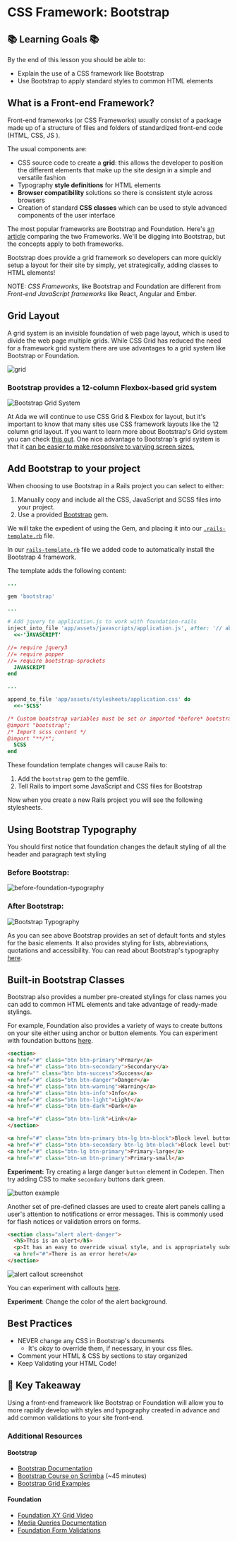 # CSS Framework: Bootstrap

## 📚 Learning Goals 📚
By the end of this lesson you should be able to:
- Explain the use of a CSS framework like Bootstrap
- Use Bootstrap to apply standard styles to common HTML elements

## What is a Front-end Framework?

Front-end frameworks (or CSS Frameworks) usually consist of a package made up of a structure of files and folders of standardized front-end code (HTML, CSS, JS ).

The usual components are:

- CSS source code to create a **grid**: this allows the developer to position the different elements that make up the site design in a simple and versatile fashion
- Typography **style definitions** for HTML elements
- **Browser compatibility** solutions so there is consistent style across browsers
- Creation of standard **CSS classes** which can be used to style advanced components of the user interface

The most popular frameworks are Bootstrap and Foundation. Here's [an article](https://www.upwork.com/hiring/development/bootstrap-vs-foundation-which-framework-is-right-for-you/) comparing the two Frameworks. We'll be digging into Bootstrap, but the concepts apply to both frameworks.

Bootstrap does provide a grid framework so developers can more quickly setup a layout for their site by simply, yet strategically, adding classes to HTML elements!

NOTE: _CSS Frameworks_, like Bootstrap and Foundation are different from _Front-end JavaScript frameworks_ like React, Angular and Ember.

## Grid Layout
A grid system is an invisible foundation of web page layout, which is used to divide the web page multiple grids.  While CSS Grid has reduced the need for a framework grid system there are use advantages to a grid system like Bootstrap or Foundation.

![grid](imgs/7_Grid1-530x265.jpg)

### Bootstrap provides a 12-column Flexbox-based grid system
![Bootstrap Grid System](imgs/bootstrap-grid.jpg)

At Ada we will continue to use CSS Grid & Flexbox for layout, but it's important to know that many sites use CSS framework layouts like the 12 column grid layout.  If you want to learn more about Bootstrap's Grid system you can check [this out](http://getbootstrap.com/docs/4.1/layout/grid/).  One nice advantage to Bootstrap's grid system is that it [can be easier to make responsive to varying screen sizes.](https://getbootstrap.com/docs/4.1/layout/grid/#responsive-classes)

## Add Bootstrap to your project

 When choosing to use Bootstrap in a Rails project you can select to either:
 1.  Manually copy and include all the CSS, JavaScript and SCSS files into your project.
 2. Use a provided [Bootstrap](https://github.com/twbs/bootstrap-rubygem) gem.

We will take the expedient of using the Gem, and placing it into our [`.rails-template.rb`](https://github.com/Ada-Developers-Academy/textbook-curriculum/blob/master/09-intermediate-rails/reference/.rails-template.rb) file.

In our [`rails-template.rb`](https://github.com/Ada-Developers-Academy/textbook-curriculum/blob/master/09-intermediate-rails/reference/.rails-template.rb) file we added code to automatically install the Bootstrap 4 framework.

The template adds the following content:

```ruby
...

gem 'bootstrap'

...

# Add jquery to application.js to work with foundation-rails
inject_into_file 'app/assets/javascripts/application.js', after: '// about supported directives.' do
  <<-'JAVASCRIPT'

//= require jquery3
//= require popper
//= require bootstrap-sprockets
  JAVASCRIPT
end

...

append_to_file 'app/assets/stylesheets/application.css' do
  <<-'SCSS'

/* Custom bootstrap variables must be set or imported *before* bootstrap. */
@import "bootstrap";
/* Import scss content */
@import "**/*";
  SCSS
end
```

These foundation template changes will cause Rails to:
1. Add the `bootstrap` gem to the gemfile.
2. Tell Rails to import some JavaScript and CSS files for Bootstrap

Now when you create a new Rails project you will see the following stylesheets.

## Using Bootstrap Typography

You should first notice that foundation changes the default styling of all the header and paragraph text styling

### Before Bootstrap:
![before-foundation-typography](imgs/before-foundation.png)

### After Bootstrap:
![Bootstrap Typography](imgs/bootstrap-typography.png)


As you can see above Bootstrap provides an set of default fonts and styles for the basic elements.  It also provides styling for lists, abbreviations, quotations and accessibility.  You can read about Bootstrap's typography [here](http://getbootstrap.com/docs/4.1/content/typography/).

## Built-in Bootstrap Classes

Bootstrap also provides a number pre-created stylings for class names you can add to common HTML elements and take advantage of ready-made stylings.

For example, Foundation also provides a variety of ways to create buttons on your site either using anchor or button elements.  You can experiment with foundation buttons [here](https://codepen.io/adadev/pen/WzYvyo?editors=1000).

```html
<section>
<a href="#" class="btn btn-primary">Prmary</a>
<a href="#" class="btn btn-secondary">Secondary</a>
<a href="" class="btn btn-success">Success</a>
<a href="#" class="btn btn-danger">Danger</a>
<a href="#" class="btn btn-warning">Warning</a>
<a href="#" class="btn btn-info">Info</a>
<a href="#" class="btn btn-light">Light</a>
<a href="#" class="btn btn-dark">Dark</a>

<a href="#" class="btn btn-link">Link</a>
</section>

<a href="#" class="btn btn-primary btn-lg btn-block">Block level button</a>
<a href="#" class="btn btn-secondary btn-lg btn-block">Block level button</a>
<a href="#" class="btn-lg btn-primary">Primary-large</a>
<a href="#" class="btn-sm btn-primary">Primary-small</a>
```

**Experiment:** Try creating a large danger `button` element in Codepen.  Then try adding CSS to make `secondary` buttons dark green.

![button example](imgs/bootstrap-btns.png)

Another set of pre-defined classes are used to create alert panels calling a user's attention to notifications or error messages.   This is commonly used for flash notices or validation errors on forms.

```html
<section class="alert alert-danger">
  <h5>This is an alert</h5>
  <p>It has an easy to override visual style, and is appropriately subdued.</p>
  <a href="#">There is an error here!</a>
</section>
```

![alert callout screenshot](imgs/bootstrap-callout.png)

You can experiment with callouts [here](https://codepen.io/adadev/pen/VEjKqz?editors=1000).

**Experiment**:  Change the color of the alert background.


## Best Practices
- NEVER change any CSS in Bootstrap's documents
  - It's _okay_ to override them, if necessary, in your css files.
- Comment your HTML & CSS by sections to stay organized
- Keep Validating your HTML Code!

## 🔑 Key Takeaway
Using a front-end framework like Bootstrap or Foundation will allow you to more rapidly develop with styles and typography created in advance and add common validations to your site front-end.

### Additional Resources
#### Bootstrap
- [Bootstrap Documentation](https://getbootstrap.com/docs/4.1/getting-started/introduction/)
- [Bootstrap Course on Scrimba](https://scrimba.com/g/gbootstrap4) (~45 minutes)
-  [Bootstrap Grid Examples](https://coreui.io/docs/layout/grid/)

#### Foundation
- [Foundation XY Grid Video](https://www.youtube.com/watch?v=Xl5DjEzKn1g&t=3s)
- [Media Queries Documentation](https://developer.mozilla.org/en-US/docs/Web/CSS/Media_Queries/Using_media_queries
)
- [Foundation Form Validations](https://www.youtube.com/watch?v=4bN0qr5pxjs)
